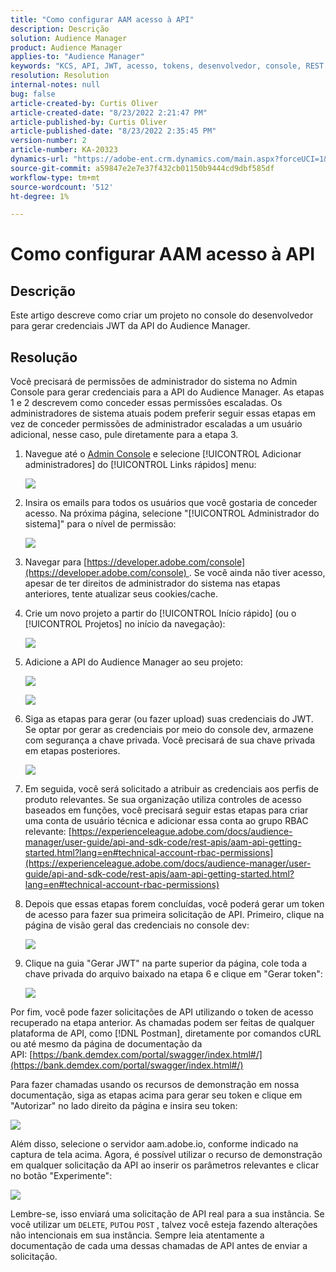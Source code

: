 ```yaml
---
title: "Como configurar AAM acesso à API"
description: Descrição
solution: Audience Manager
product: Audience Manager
applies-to: "Audience Manager"
keywords: "KCS, API, JWT, acesso, tokens, desenvolvedor, console, REST API, REST"
resolution: Resolution
internal-notes: null
bug: false
article-created-by: Curtis Oliver
article-created-date: "8/23/2022 2:21:47 PM"
article-published-by: Curtis Oliver
article-published-date: "8/23/2022 2:35:45 PM"
version-number: 2
article-number: KA-20323
dynamics-url: "https://adobe-ent.crm.dynamics.com/main.aspx?forceUCI=1&pagetype=entityrecord&etn=knowledgearticle&id=494ec7ea-ee22-ed11-b83e-0022480868ff"
source-git-commit: a59847e2e7e37f432cb01150b9444cd9dbf585df
workflow-type: tm+mt
source-wordcount: '512'
ht-degree: 1%

---
```


# Como configurar AAM acesso à API

## Descrição

Este artigo descreve como criar um projeto no console do desenvolvedor para gerar credenciais JWT da API do Audience Manager.

## Resolução

Você precisará de permissões de administrador do sistema no Admin Console para gerar credenciais para a API do Audience Manager. As etapas 1 e 2 descrevem como conceder essas permissões escaladas. Os administradores de sistema atuais podem preferir seguir essas etapas em vez de conceder permissões de administrador escaladas a um usuário adicional, nesse caso, pule diretamente para a etapa 3.

1. Navegue até o [Admin Console](https://adminconsole.adobe.com/) e selecione [!UICONTROL Adicionar administradores] do [!UICONTROL Links rápidos] menu:

   ![](assets/27c759f0-4418-ed11-b83e-0022480868ff.png)

1. Insira os emails para todos os usuários que você gostaria de conceder acesso. Na próxima página, selecione &quot;[!UICONTROL Administrador do sistema]&quot; para o nível de permissão:

   ![](assets/4eaf764b-4518-ed11-b83e-0022480868ff.png)

1. Navegar para [https://developer.adobe.com/console](https://developer.adobe.com/console) . Se você ainda não tiver acesso, apesar de ter direitos de administrador do sistema nas etapas anteriores, tente atualizar seus cookies/cache.

1. Crie um novo projeto a partir do [!UICONTROL Início rápido] (ou o [!UICONTROL Projetos] no início da navegação):

   ![](assets/363a9d79-1418-ed11-b83e-0022480868ff.png)

1. Adicione a API do Audience Manager ao seu projeto:

   ![](assets/a06e1ebd-1418-ed11-b83e-0022480868ff.png)

   ![](assets/26768505-1518-ed11-b83e-0022480868ff.png)

1. Siga as etapas para gerar (ou fazer upload) suas credenciais do JWT. Se optar por gerar as credenciais por meio do console dev, armazene com segurança a chave privada. Você precisará de sua chave privada em etapas posteriores. 

   ![](assets/d7e73a64-1518-ed11-b83e-0022480868ff.png)

1. Em seguida, você será solicitado a atribuir as credenciais aos perfis de produto relevantes. Se sua organização utiliza controles de acesso baseados em funções, você precisará seguir estas etapas para criar uma conta de usuário técnica e adicionar essa conta ao grupo RBAC relevante: [https://experienceleague.adobe.com/docs/audience-manager/user-guide/api-and-sdk-code/rest-apis/aam-api-getting-started.html?lang=en#technical-account-rbac-permissions](https://experienceleague.adobe.com/docs/audience-manager/user-guide/api-and-sdk-code/rest-apis/aam-api-getting-started.html?lang=en#technical-account-rbac-permissions)

1. Depois que essas etapas forem concluídas, você poderá gerar um token de acesso para fazer sua primeira solicitação de API. Primeiro, clique na página de visão geral das credenciais no console dev:

   ![](assets/f9ef434b-ef22-ed11-b83e-0022480868ff.png)

1. Clique na guia &quot;Gerar JWT&quot; na parte superior da página, cole toda a chave privada do arquivo baixado na etapa 6 e clique em &quot;Gerar token&quot;:

   ![](assets/54d65c8d-ef22-ed11-b83e-0022480868ff.png)

Por fim, você pode fazer solicitações de API utilizando o token de acesso recuperado na etapa anterior. As chamadas podem ser feitas de qualquer plataforma de API, como [!DNL Postman], diretamente por comandos cURL ou até mesmo da página de documentação da API: [https://bank.demdex.com/portal/swagger/index.html#/](https://bank.demdex.com/portal/swagger/index.html#/)

Para fazer chamadas usando os recursos de demonstração em nossa documentação, siga as etapas acima para gerar seu token e clique em &quot;Autorizar&quot; no lado direito da página e insira seu token:

![](assets/ba540b4f-f022-ed11-b83e-0022480868ff.png)

Além disso, selecione o servidor aam.adobe.io, conforme indicado na captura de tela acima. Agora, é possível utilizar o recurso de demonstração em qualquer solicitação da API ao inserir os parâmetros relevantes e clicar no botão &quot;Experimente&quot;:

![](assets/0ef8197f-f022-ed11-b83e-0022480868ff.png)

Lembre-se, isso enviará uma solicitação de API real para a sua instância. Se você utilizar um `DELETE`, `PUT`ou `POST` , talvez você esteja fazendo alterações não intencionais em sua instância. Sempre leia atentamente a documentação de cada uma dessas chamadas de API antes de enviar a solicitação.



